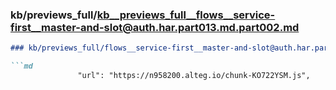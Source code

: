 ### kb/previews_full/kb__previews_full__flows__service-first__master-and-slot@auth.har.part013.md.part002.md

```md
### kb/previews_full/flows__service-first__master-and-slot@auth.har.part013.md (part 002)

```md
               "url": "https://n958200.alteg.io/chunk-KO722YSM.js",
 
```

```

```
